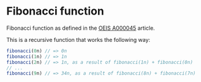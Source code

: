 # Fibonacci function

Fibonacci function as defined in the [OEIS A000045](https://oeis.org/A000045)
article.

This is a recursive function that works the following way:

```js
fibonacci(0n) // => 0n
fibonacci(1n) // => 1n
fibonacci(2n) // => 1n, as a result of fibonacci(1n) + fibonacci(0n)
// ...
fibonacci(9n) // => 34n, as a result of fibonacci(8n) + fibonacci(7n)
```
